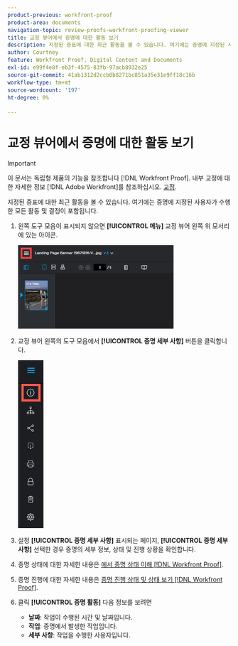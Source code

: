 ```yaml
---
product-previous: workfront-proof
product-area: documents
navigation-topic: review-proofs-workfront-proofing-viewer
title: 교정 뷰어에서 증명에 대한 활동 보기
description: 지정된 증표에 대한 최근 활동을 볼 수 있습니다. 여기에는 증명에 지정된 사용자가 수행한 모든 활동 및 결정이 포함됩니다.
author: Courtney
feature: Workfront Proof, Digital Content and Documents
exl-id: e99f4e8f-eb3f-4575-83fb-97acb8932e25
source-git-commit: 41ab1312d2ccb8b8271bc851a35e31e9ff18c16b
workflow-type: tm+mt
source-wordcount: '197'
ht-degree: 0%

---
```


# 교정 뷰어에서 증명에 대한 활동 보기

>[!IMPORTANT]
>
>이 문서는 독립형 제품의 기능을 참조합니다 [!DNL Workfront Proof]. 내부 교정에 대한 자세한 정보 [!DNL Adobe Workfront]를 참조하십시오. [교정](../../../review-and-approve-work/proofing/proofing.md).

지정된 증표에 대한 최근 활동을 볼 수 있습니다. 여기에는 증명에 지정된 사용자가 수행한 모든 활동 및 결정이 포함됩니다.

1. 왼쪽 도구 모음이 표시되지 않으면 **[!UICONTROL 메뉴]** 교정 뷰어 왼쪽 위 모서리에 있는 아이콘.

   ![](assets/menu-icon-in-proofing-viewer-350x188.png)

1. 교정 뷰어 왼쪽의 도구 모음에서 **[!UICONTROL 증명 세부 사항]** 버튼을 클릭합니다.

   ![Proofing_Viewer_toolbar_button_-_Proof_details.png](assets/proofing-viewer-toolbar-button---proof-details.png)

1. 설정 **[!UICONTROL 증명 세부 사항]** 표시되는 페이지, **[!UICONTROL 증명 세부 사항]** 선택한 경우 증명의 세부 정보, 상태 및 진행 상황을 확인합니다.

1. 증명 상태에 대한 자세한 내용은 [에서 증명 상태 이해 [!DNL Workfront Proof]](../../../workfront-proof/wp-work-proofsfiles/manage-your-work/proof-state.md).

1. 증명 진행에 대한 자세한 내용은 [증명 진행 상태 및 상태 보기 [!DNL Workfront Proof]](../../../workfront-proof/wp-work-proofsfiles/manage-your-work/view-progress-and-status-of-proof.md).
1. 클릭 **[!UICONTROL 증명 활동]** 다음 정보를 보려면

   * **날짜**: 작업이 수행된 시간 및 날짜입니다.
   * **작업**: 증명에서 발생한 작업입니다.
   * **세부 사항**: 작업을 수행한 사용자입니다.
